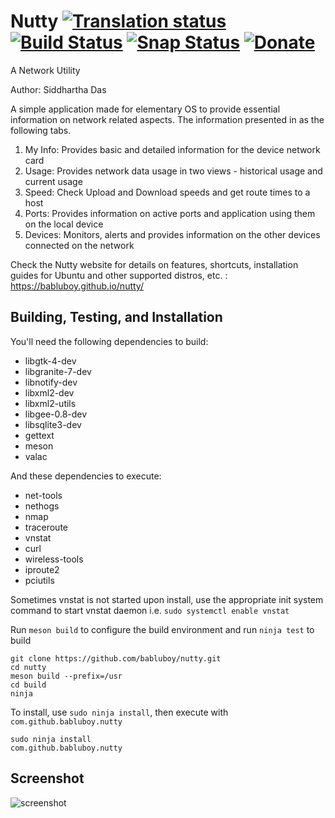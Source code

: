 # Nutty [![Translation status](https://hosted.weblate.org/widgets/nutty/-/svg-badge.svg)](https://hosted.weblate.org/engage/nutty/?utm_source=widget) [![Build Status](https://travis-ci.org/babluboy/nutty.svg?branch=master)](https://travis-ci.org/babluboy/nutty) [![Snap Status](https://build.snapcraft.io/badge/babluboy/nutty.svg)](https://build.snapcraft.io/user/babluboy/nutty) [![Donate](https://img.shields.io/badge/Donate-PayPal-green.svg)](https://www.paypal.com/cgi-bin/webscr?cmd=_s-xclick&hosted_button_id=FZP8GK839VGQC)
A Network Utility

Author: Siddhartha Das

A simple application made for elementary OS to provide essential information on network related aspects. The information presented in as the following tabs.<br>
1. My Info: Provides basic and detailed information for the device network card<br>
2. Usage: Provides network data usage in two views - historical usage and current usage<br>
3. Speed: Check Upload and Download speeds and get route times to a host<br>
4. Ports: Provides information on active ports and application using them on the local device<br>
5. Devices: Monitors, alerts and provides information on the other devices connected on the network<br>

Check the Nutty website for details on features, shortcuts, installation guides for Ubuntu and other supported distros, etc. : <br>
https://babluboy.github.io/nutty/

## Building, Testing, and Installation

You'll need the following dependencies to build:
* libgtk-4-dev
* libgranite-7-dev
* libnotify-dev
* libxml2-dev
* libxml2-utils
* libgee-0.8-dev
* libsqlite3-dev
* gettext
* meson
* valac

And these dependencies to execute:
* net-tools
* nethogs
* nmap
* traceroute
* vnstat
* curl
* wireless-tools
* iproute2
* pciutils

Sometimes vnstat is not started upon install, use the appropriate init system command to start vnstat daemon i.e. `sudo systemctl enable vnstat`

Run `meson build` to configure the build environment and run `ninja test` to build

```
git clone https://github.com/babluboy/nutty.git
cd nutty
meson build --prefix=/usr
cd build
ninja
```

To install, use `sudo ninja install`, then execute with `com.github.babluboy.nutty`

```
sudo ninja install
com.github.babluboy.nutty
```

## Screenshot

![screenshot](https://raw.githubusercontent.com/babluboy/nutty/gh-pages/images/Nutty_Device_Alert.png)
